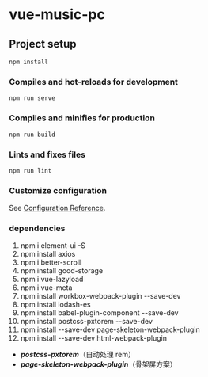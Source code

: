 # vue-music-pc

## Project setup
```
npm install
```

### Compiles and hot-reloads for development
```
npm run serve
```

### Compiles and minifies for production
```
npm run build
```

### Lints and fixes files
```
npm run lint
```

### Customize configuration
See [Configuration Reference](https://cli.vuejs.org/config/).

### dependencies
1. npm i element-ui -S
2. npm install axios
3. npm i better-scroll
4. npm install good-storage
5. npm i vue-lazyload
6. npm i vue-meta
7. npm install workbox-webpack-plugin --save-dev
8. npm install lodash-es
9. npm install babel-plugin-component --save-dev
10. npm install postcss-pxtorem --save-dev
11. npm install --save-dev page-skeleton-webpack-plugin
12. npm install --save-dev html-webpack-plugin
- ***postcss-pxtorem***（自动处理 rem）
- ***page-skeleton-webpack-plugin***（骨架屏方案）